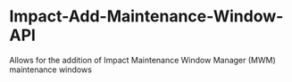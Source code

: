 # Impact-Add-Maintenance-Window-API
Allows for the addition of Impact Maintenance Window Manager (MWM) maintenance windows
